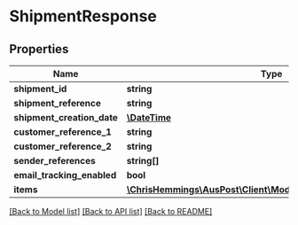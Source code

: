 # ShipmentResponse

## Properties
Name | Type | Description | Notes
------------ | ------------- | ------------- | -------------
**shipment_id** | **string** |  | [optional] 
**shipment_reference** | **string** |  | [optional] 
**shipment_creation_date** | [**\DateTime**](\DateTime.md) |  | [optional] 
**customer_reference_1** | **string** |  | [optional] 
**customer_reference_2** | **string** |  | [optional] 
**sender_references** | **string[]** |  | [optional] 
**email_tracking_enabled** | **bool** |  | [optional] 
**items** | [**\ChrisHemmings\AusPost\Client\Model\ShipmentResponseItems[]**](ShipmentResponseItems.md) |  | [optional] 

[[Back to Model list]](../README.md#documentation-for-models) [[Back to API list]](../README.md#documentation-for-api-endpoints) [[Back to README]](../README.md)


